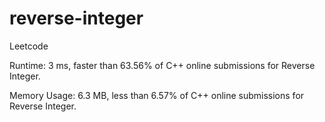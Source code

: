 # reverse-integer
Leetcode


Runtime: 3 ms, faster than 63.56% of C++ online submissions for Reverse Integer.


Memory Usage: 6.3 MB, less than 6.57% of C++ online submissions for Reverse Integer.

